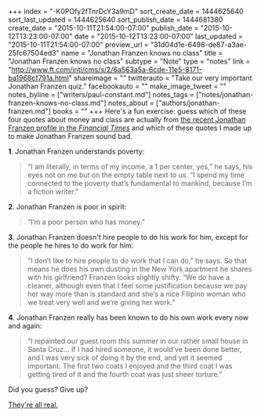 +++
index = "-K0POfy2fTnrDcY3a9mD"
sort_create_date = 1444625640
sort_last_updated = 1444625640
sort_publish_date = 1444681380
create_date = "2015-10-11T21:54:00-07:00"
publish_date = "2015-10-12T13:23:00-07:00"
date = "2015-10-12T13:23:00-07:00"
last_updated = "2015-10-11T21:54:00-07:00"
preview_url = "31d04d1e-6498-de87-a3ae-25fc67504ed3"
name = "Jonathan Franzen knows no class"
title = "Jonathan Franzen knows no class"
subtype = "Note"
type = "notes"
link = "http://www.ft.com/intl/cms/s/2/6a563a5a-6cde-11e5-8171-ba1968cf791a.html"
shareimage = ""
twitterauto = "Take our very important Jonathan Franzen quiz."
facebookauto = ""
make_image_tweet = ""
notes_byline = ["writers/paul-constant.md"]
notes_tags = ["notes/jonathan-franzen-knows-no-class.md"]
notes_about = ["authors/jonathan-franzen.md"]
books = ""
+++
Here's a fun exercise: guess which of these four quotes about money and class are actually from [the recent Jonathan Franzen profile in the *Financial Times*](http://www.ft.com/intl/cms/s/2/6a563a5a-6cde-11e5-8171-ba1968cf791a.html) and which of these quotes I made up to make Jonathan Franzen sound bad.


**1**. Jonathan Franzen understands poverty:

<blockquote>“I am literally, in terms of my income, a 1 per center, yes,” he says, his eyes not on me but on the empty table next to us. “I spend my time connected to the poverty that’s fundamental to mankind, because I’m a fiction writer.”</blockquote>

**2**. Jonathan Franzen is poor in spirit:

<blockquote>“I’m a poor person who has money.”</blockquote>

**3**. Jonathan Franzen doesn't hire people to do his work for him, except for the people he hires to do work for him:

<blockquote>“I don’t like to hire people to do work that I can do,” he says. So that means he does his own dusting in the New York apartment he shares with his girlfriend? Franzen looks slightly shifty. “We do have a cleaner, although even that I feel some justification because we pay her way more than is standard and she’s a nice Filipino woman who we treat very well and we’re giving her work.”</blockquote>

**4**. Jonathan Franzen really has been known to do his own work every now and again:

<blockquote>“I repainted our guest room this summer in our rather small house in Santa Cruz... If I had hired someone, it would’ve been done better, and I was very sick of doing it by the end, and yet it seemed important. The first two coats I enjoyed and the third coat I was getting tired of it and the fourth coat was just sheer torture.”</blockquote>

Did you guess? Give up? 

[They're all real.](http://www.ft.com/intl/cms/s/2/6a563a5a-6cde-11e5-8171-ba1968cf791a.html)